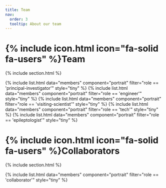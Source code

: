 ```yaml
---
title: Team
nav:
  order: 3
  tooltip: About our team
---
```


# {% include icon.html icon="fa-solid fa-users" %}Team

{% include section.html %}

{% include list.html data="members" component="portrait" filter="role == 'principal-investigator'" style="tiny" %}
{% include list.html data="members" component="portrait" filter="role == 'engineer'" style="tiny" %}
{% include list.html data="members" component="portrait" filter="role == 'visiting-scientist'" style="tiny" %}
{% include list.html data="members" component="portrait" filter="role == 'tech'" style="tiny" %}
{% include list.html data="members" component="portrait" filter="role == 'epileptologist'" style="tiny" %}

# {% include icon.html icon="fa-solid fa-users" %}Collaborators

{% include section.html %}

{% include list.html data="members" component="portrait" filter="role == 'collaborator'" style="tiny" %}